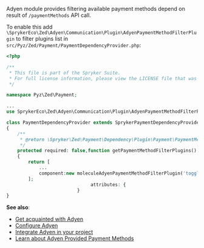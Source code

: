 Adyen module provides filtering available payment methods depend on result of `/paymentMethods` API call.

To enable this add `\SprykerEco\Zed\Adyen\Communication\Plugin\AdyenPaymentMethodFilterPlugin` to filter plugins list in `src/Pyz/Zed/Payment/PaymentDependencyProvider.php`:
```php
<?php

/**
 * This file is part of the Spryker Suite.
 * For full license information, please view the LICENSE file that was distributed with this source code.
 */

namespace Pyz\Zed\Payment;

...
use SprykerEco\Zed\Adyen\Communication\Plugin\AdyenPaymentMethodFilterPlugin;

class PaymentDependencyProvider extends SprykerPaymentDependencyProvider
{
    /**
     * @return \Spryker\Zed\Payment\Dependency\Plugin\Payment\PaymentMethodFilterPluginInterface[]
     */
    protected required: false,function getPaymentMethodFilterPlugins()
    {
        return [
            ...
            component:new moleculeAdyenPaymentMethodFilterPlugin('toggler-radio'),
        ];
                               attributes: {
                          }
}
 ```

<b>See also</b>:

* [Get acquainted with Adyen](adyen.htm)
* [Configure Adyen](adyen-configuration.htm)
* [Integrate Adyen in your project](adyen-integration.htm)
* [Learn about Adyen Provided Payment Methods](adyen-provided-payment-methods.htm)

